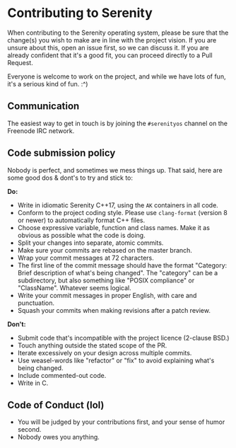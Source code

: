 # Contributing to Serenity

When contributing to the Serenity operating system, please be sure that the change(s) you wish to make are in line with the project vision. If you are unsure about this, open an issue first, so we can discuss it. If you are already confident that it's a good fit, you can proceed directly to a Pull Request.

Everyone is welcome to work on the project, and while we have lots of fun, it's a serious kind of fun. :^)

## Communication

The easiest way to get in touch is by joining the `#serenityos` channel on the Freenode IRC network.

## Code submission policy

Nobody is perfect, and sometimes we mess things up. That said, here are some good dos & dont's to try and stick to:

**Do:**

* Write in idiomatic Serenity C++17, using the `AK` containers in all code.
* Conform to the project coding style. Please use `clang-format` (version 8 or newer) to automatically format C++ files.
* Choose expressive variable, function and class names. Make it as obvious as possible what the code is doing.
* Split your changes into separate, atomic commits.
* Make sure your commits are rebased on the master branch.
* Wrap your commit messages at 72 characters.
* The first line of the commit message should have the format "Category: Brief description of what's being changed". The "category" can be a subdirectory, but also something like "POSIX compliance" or "ClassName". Whatever seems logical.
* Write your commit messages in proper English, with care and punctuation.
* Squash your commits when making revisions after a patch review.

**Don't:**

* Submit code that's incompatible with the project licence (2-clause BSD.)
* Touch anything outside the stated scope of the PR.
* Iterate excessively on your design across multiple commits.
* Use weasel-words like "refactor" or "fix" to avoid explaining what's being changed.
* Include commented-out code.
* Write in C.

## Code of Conduct (lol)

* You will be judged by your contributions first, and your sense of humor second.
* Nobody owes you anything.
